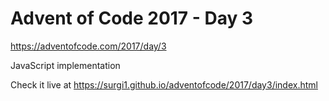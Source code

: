 # Advent of Code 2017 - Day 3

https://adventofcode.com/2017/day/3

JavaScript implementation

Check it live at https://surgi1.github.io/adventofcode/2017/day3/index.html